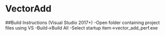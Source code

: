 # VectorAdd
##Build Instructions (Visual Studio 2017+)
-Open folder containing project files using VS
-Build->Build All
-Select startup item->vector_add_perf.exe
